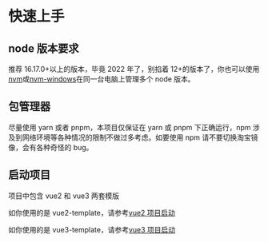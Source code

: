# 快速上手

## node 版本要求

推荐 16.17.0+以上的版本，毕竟 2022 年了，别掐着 12+的版本了，你也可以使用[nvm](https://github.com/nvm-sh/nvm)或[nvm-windows](https://github.com/coreybutler/nvm-windows)在同一台电脑上管理多个 node 版本。

## 包管理器

尽量使用 yarn 或者 pnpm，本项目仅保证在 yarn 或 pnpm 下正确运行，npm 涉及到网络环境等各种情况的限制不做过多考虑。如要使用 npm 请不要切换淘宝镜像，会有各种奇怪的 bug。

## 启动项目

项目中包含 vue2 和 vue3 两套模版

如你使用的是 vue2-template，请参考[vue2 项目启动](./vue2/start.md)

如你使用的是 vue3-template，请参考[vue3 项目启动](./vue3/start.md)
